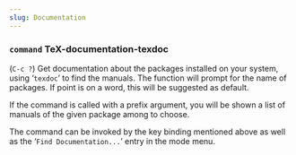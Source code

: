 ```yaml
---
slug: Documentation
---
```


### <span className="tag command">`command`</span> **TeX-documentation-texdoc**

(`C-c ?`) Get documentation about the packages installed on your system, using ‘`texdoc`’ to find the manuals. The function will prompt for the name of packages. If point is on a word, this will be suggested as default.

If the command is called with a prefix argument, you will be shown a list of manuals of the given package among to choose.

The command can be invoked by the key binding mentioned above as well as the ‘`Find Documentation...`’ entry in the mode menu.
